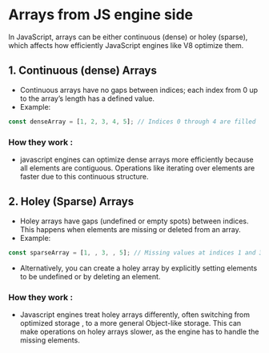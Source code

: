# Arrays from JS engine side

In JavaScript, arrays can be either continuous (dense) or holey (sparse), which affects how efficiently JavaScript engines like V8 optimize them.

## 1. Continuous (dense) Arrays

- Continuous arrays have no gaps between indices; each index from 0 up to the array’s length has a defined value.
- Example:

```javascript
const denseArray = [1, 2, 3, 4, 5]; // Indices 0 through 4 are filled
```

### How they work :

- javascript engines can optimize dense arrays more efficiently because all elements are contiguous. Operations like iterating over elements are faster due to this continuous structure.

## 2. Holey (Sparse) Arrays

- Holey arrays have gaps (undefined or empty spots) between indices. This happens when elements are missing or deleted from an array.
- Example:

```javascript
const sparseArray = [1, , 3, , 5]; // Missing values at indices 1 and 3
```

- Alternatively, you can create a holey array by explicitly setting elements to be undefined or by deleting an element.

### How they work :

- Javascript engines treat holey arrays differently, often switching from optimized storage , to a more general Object-like storage. This can make operations on holey arrays slower, as the engine has to handle the missing elements.
